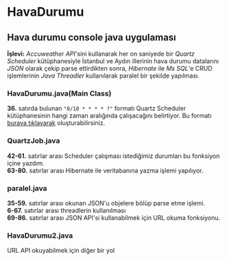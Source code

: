 # HavaDurumu

## Hava durumu console java uygulaması
**İşlevi:** *Accuweather API*'sini kullanarak her on saniyede bir *Quartz Scheduler* kütüphanesiyle İstanbul ve Aydın illerinin hava durumu datalarını *JSON* olarak çekip parse ettirdikten sonra, *Hibernate* ile *Ms SQL*'e CRUD işlemlerinin *Java Threadler* kullanılarak paralel bir şekilde yapılması.

### HavaDurumu.java(Main Class)
**36.** satırda bulunan `"0/10 * * * * ?"` formatı Quartz Scheduler kütüphanesinin hangi zaman aralığında çalışacağını belirtiyor.
Bu formatı [buraya tıklayarak](http://www.cronmaker.com/) oluşturabilirsiniz.

### QuartzJob.java
**42-61.** satırlar arası Scheduler çalışması istediğimiz durumları bu fonksiyon içine yazdım.
<br>**63-80.** satırlar arası Hibernate ile veritabanına yazma işlemi yapılıyor.

### paralel.java
**35-59.** satırlar arası okunan JSON'u objelere bölüp parse etme işlemi.
<br>**6-67.** satırlar arası threadlerin kullanılması
<br>**69-86.** satırlar arası JSON API'si kullanabilmek için URL okuma fonksiyonu.

### HavaDurumu2.java
URL API okuyabilmek için diğer bir yol
